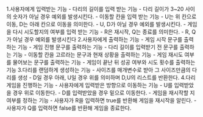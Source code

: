 1.사용자에게 입력받는 기능
    - 다리의 길이를 입력 받는 기능
        - 다리 길이가 3~20 사이의 숫자가 아닐 경우 예외를 발생시킨다.
    - 이동할 칸을 입력 받는 기능
        - U는 위 칸으로 이동, D는 아래 칸으로 이동을 의미한다.
        - U, D가 아닐 경우 예외를 발생시킨다.
    - 게임을 다시 시도할지의 여부를 입력 받는 기능
        - R은 재시작, Q는 종료를 의미한다.
        - R, Q가 아닐 경우 예외를 발생시킨다
2.사용자에게 출력하는 기능
    - 게임 시작 문구를 출력하는 기능
    - 게임 진행 문구를 출력하는 기능
        - 다리 길이를 입력받기 전 문구를 출력하는 기능
        - 이동할 칸을 고르라는 문구과 현재 상황을 출력하는 기능
    - 게임 재시도 여부를 물어보는 문구를 출력하는 기능
    - 게임이 끝난 뒤 성공 여부와 시도 횟수를 출력하는 기능
3.다리를 랜덤하게 생성하는 기능
    - 사이즈를 매개변수로 받아 그 사이즈만큼의 다리를 생성
    - D일 경우 아래, U일 경우 위를 의미하며 D,U의 리스트를 반환한다.
4.다리 게임을 진행하는 기능
    - 사용자에게 입력받은 방향으로 이동하는 기능
        - U를 입력받았을 경우 위로 이동한다.
        - D를 입력받았을 경우 밑으로 이동한다.
    - 게임을 재시작할 지 여부를 정하는 기능
        - 사용자가 R을 입력하면 true를 반환해 게임을 재시작을 알린다.
        - 사용자가 Q를 입력하면 false를 반환해 게임을 종료한다.